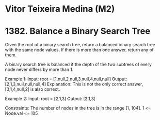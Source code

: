 # Vitor Teixeira Medina (M2)

# 1382. Balance a Binary Search Tree

Given the root of a binary search tree, return a balanced binary search tree with the same node values. If there is more than one answer, return any of them.

A binary search tree is balanced if the depth of the two subtrees of every node never differs by more than 1.

Example 1:
Input: root = [1,null,2,null,3,null,4,null,null]
Output: [2,1,3,null,null,null,4]
Explanation: This is not the only correct answer, [3,1,4,null,2] is also correct.

Example 2:
Input: root = [2,1,3]
Output: [2,1,3]
 

Constraints:
The number of nodes in the tree is in the range [1, 104].
1 <= Node.val <= 105
